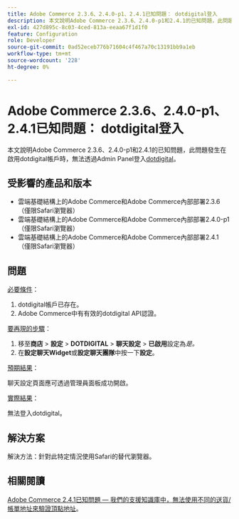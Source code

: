 ```yaml
---
title: Adobe Commerce 2.3.6、2.4.0-p1、2.4.1已知問題： dotdigital登入
description: 本文說明Adobe Commerce 2.3.6、2.4.0-p1和2.4.1的已知問題，此問題發生在啟用dotdigital帳戶時，無法透過Admin Panel登入[dotdigital](https://dotdigital.com/)。
exl-id: 427d895c-8c03-4ced-813a-eeaa67f1d1f0
feature: Configuration
role: Developer
source-git-commit: 0ad52eceb776b71604c4f467a70c13191bb9a1eb
workflow-type: tm+mt
source-wordcount: '228'
ht-degree: 0%

---
```


# Adobe Commerce 2.3.6、2.4.0-p1、2.4.1已知問題： dotdigital登入

本文說明Adobe Commerce 2.3.6、2.4.0-p1和2.4.1的已知問題，此問題發生在啟用dotdigital帳戶時，無法透過Admin Panel登入[dotdigital](https://dotdigital.com/)。

## 受影響的產品和版本

* 雲端基礎結構上的Adobe Commerce和Adobe Commerce內部部署2.3.6 （僅限Safari瀏覽器）
* 雲端基礎結構上的Adobe Commerce和Adobe Commerce內部部署2.4.0-p1 （僅限Safari瀏覽器）
* 雲端基礎結構上的Adobe Commerce和Adobe Commerce內部部署2.4.1 （僅限Safari瀏覽器）

## 問題

<u>必要條件</u>：

1. dotdigital帳戶已存在。
1. Adobe Commerce中有有效的dotdigital API認證。

<u>要再現的步驟</u>：

1. 移至&#x200B;**商店** > **設定** > **DOTDIGITAL** > **聊天設定** > **已啟用**&#x200B;設定為&#x200B;*是。*
1. 在&#x200B;**設定聊天Widget**&#x200B;或&#x200B;**設定聊天團隊**&#x200B;中按一下&#x200B;**設定**。

<u>預期結果</u>：

聊天設定頁面應可透過管理員面板成功開啟。

<u>實際結果</u>：

無法登入dotdigital。

## 解決方案

解決方法：針對此特定情況使用Safari的替代瀏覽器。

## 相關閱讀

[Adobe Commerce 2.4.1已知問題 — 我們的支援知識庫中，無法使用不同的送貨/帳單地址來驗證頂點地址](/help/troubleshooting/miscellaneous/magento-2-4-1-vertex-address-validation-message-post-address-update.md)。
